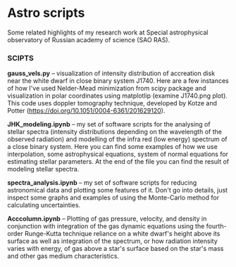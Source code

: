 # Astro scripts 
Some related highlights of my research work at Special astrophysical observatory of Russian academy of science (SAO RAS).

### SCIPTS
**gauss_vels.py** – visualization of intensity distribution of accreation disk near the white dwarf in close binary system J1740. 
Here are a few instances of how I've used Nelder-Mead minimization from scipy package and visualization in polar coordinates using matplotlip (examine J1740.png plot).
This code uses doppler tomography technique, developed by Kotze and Potter (https://doi.org/10.1051/0004-6361/201629120).

**JHK_modeling.ipynb** – my set of software scripts for the analysing of stellar spectra (intensity distributions depending on the wavelength of the observed radiation) 
and modelling of the infra red (low energy) spectrum of a close binary system.
Here you can find some examples of how we use interpolation, some astrophysical equations, system of normal equations for estimating stellar parameters.
At the end of the file you can find the result of modeling stellar spectra. 

**spectra_analysis.ipynb** – my set of software scripts for reducing astronomical data and plotting some features of it. Don't go into details, just inspect some
graphs and examples of using the Monte-Carlo method for calculating uncertainties.

**Acccolumn.ipynb** – Plotting of gas pressure, velocity, and density in conjunction with integration of the gas dynamic equations using the fourth-order Runge-Kutta technique 
reliance on a white dwarf's height above its surface as well as integration of the spectrum, or how radiation intensity varies with energy, of gas above a star's surface based 
on the star's mass and other gas medium characteristics.
